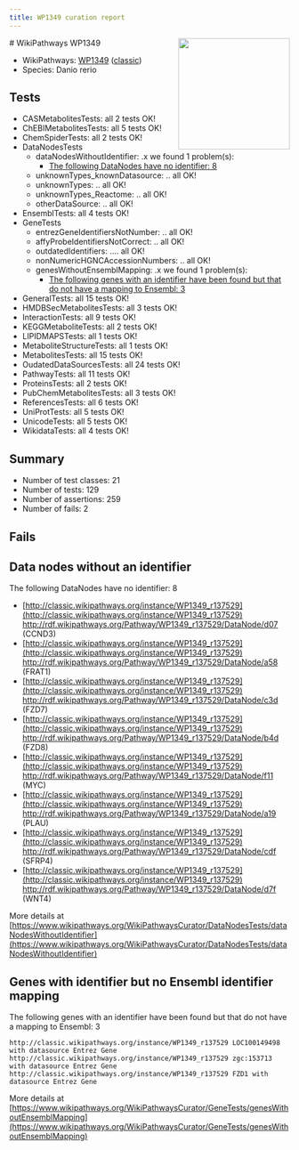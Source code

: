 ```yaml
---
title: WP1349 curation report
---
```


<img style="float: right; width: 200px" src="https://upload.wikimedia.org/wikipedia/commons/thumb/8/83/Wplogo_with_text_500.png/640px-Wplogo_with_text_500.png" />
# WikiPathways WP1349

* WikiPathways: [WP1349](https://wikipathways.org/pathways/WP1349) ([classic](https://classic.wikipathways.org/instance/WP1349))
* Species: Danio rerio
## Tests
* CASMetabolitesTests: all 2 tests OK!
* ChEBIMetabolitesTests: all 5 tests OK!
* ChemSpiderTests: all 2 tests OK!
* DataNodesTests
    * dataNodesWithoutIdentifier: .x we found 1 problem(s):
        * [The following DataNodes have no identifier: 8](#d2d32fa7)
    * unknownTypes_knownDatasource: .. all OK!
    * unknownTypes: .. all OK!
    * unknownTypes_Reactome: .. all OK!
    * otherDataSource: .. all OK!
* EnsemblTests: all 4 tests OK!
* GeneTests
    * entrezGeneIdentifiersNotNumber: .. all OK!
    * affyProbeIdentifiersNotCorrect: .. all OK!
    * outdatedIdentifiers: .... all OK!
    * nonNumericHGNCAccessionNumbers: .. all OK!
    * genesWithoutEnsemblMapping: .x we found 1 problem(s):
        * [The following genes with an identifier have been found but that do not have a mapping to Ensembl: 3](#40286d85)
* GeneralTests: all 15 tests OK!
* HMDBSecMetabolitesTests: all 3 tests OK!
* InteractionTests: all 9 tests OK!
* KEGGMetaboliteTests: all 2 tests OK!
* LIPIDMAPSTests: all 1 tests OK!
* MetaboliteStructureTests: all 1 tests OK!
* MetabolitesTests: all 15 tests OK!
* OudatedDataSourcesTests: all 24 tests OK!
* PathwayTests: all 11 tests OK!
* ProteinsTests: all 2 tests OK!
* PubChemMetabolitesTests: all 3 tests OK!
* ReferencesTests: all 6 tests OK!
* UniProtTests: all 5 tests OK!
* UnicodeTests: all 5 tests OK!
* WikidataTests: all 4 tests OK!


## Summary

* Number of test classes: 21
* Number of tests: 129
* Number of assertions: 259
* Number of fails: 2

## Fails

<a name="d2d32fa7" />

## Data nodes without an identifier

The following DataNodes have no identifier: 8

* [http://classic.wikipathways.org/instance/WP1349_r137529](http://classic.wikipathways.org/instance/WP1349_r137529) http://rdf.wikipathways.org/Pathway/WP1349_r137529/DataNode/d07 (CCND3)
* [http://classic.wikipathways.org/instance/WP1349_r137529](http://classic.wikipathways.org/instance/WP1349_r137529) http://rdf.wikipathways.org/Pathway/WP1349_r137529/DataNode/a58 (FRAT1)
* [http://classic.wikipathways.org/instance/WP1349_r137529](http://classic.wikipathways.org/instance/WP1349_r137529) http://rdf.wikipathways.org/Pathway/WP1349_r137529/DataNode/c3d (FZD7)
* [http://classic.wikipathways.org/instance/WP1349_r137529](http://classic.wikipathways.org/instance/WP1349_r137529) http://rdf.wikipathways.org/Pathway/WP1349_r137529/DataNode/b4d (FZD8)
* [http://classic.wikipathways.org/instance/WP1349_r137529](http://classic.wikipathways.org/instance/WP1349_r137529) http://rdf.wikipathways.org/Pathway/WP1349_r137529/DataNode/f11 (MYC)
* [http://classic.wikipathways.org/instance/WP1349_r137529](http://classic.wikipathways.org/instance/WP1349_r137529) http://rdf.wikipathways.org/Pathway/WP1349_r137529/DataNode/a19 (PLAU)
* [http://classic.wikipathways.org/instance/WP1349_r137529](http://classic.wikipathways.org/instance/WP1349_r137529) http://rdf.wikipathways.org/Pathway/WP1349_r137529/DataNode/cdf (SFRP4)
* [http://classic.wikipathways.org/instance/WP1349_r137529](http://classic.wikipathways.org/instance/WP1349_r137529) http://rdf.wikipathways.org/Pathway/WP1349_r137529/DataNode/d7f (WNT4)


More details at [https://www.wikipathways.org/WikiPathwaysCurator/DataNodesTests/dataNodesWithoutIdentifier](https://www.wikipathways.org/WikiPathwaysCurator/DataNodesTests/dataNodesWithoutIdentifier)

<a name="40286d85" />

## Genes with identifier but no Ensembl identifier mapping

The following genes with an identifier have been found but that do not have a mapping to Ensembl: 3
```
http://classic.wikipathways.org/instance/WP1349_r137529 LOC100149498 with datasource Entrez Gene
http://classic.wikipathways.org/instance/WP1349_r137529 zgc:153713 with datasource Entrez Gene
http://classic.wikipathways.org/instance/WP1349_r137529 FZD1 with datasource Entrez Gene
```

More details at [https://www.wikipathways.org/WikiPathwaysCurator/GeneTests/genesWithoutEnsemblMapping](https://www.wikipathways.org/WikiPathwaysCurator/GeneTests/genesWithoutEnsemblMapping)

